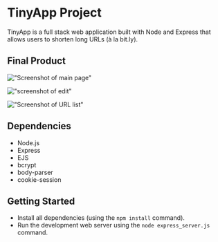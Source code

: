 # TinyApp Project

TinyApp is a full stack web application built with Node and Express that allows users to shorten long URLs (à la bit.ly).

## Final Product

!["Screenshot of main page"](#)

!["screenshot of edit"](#)

!["Screenshot of  URL list"](#)

## Dependencies

- Node.js
- Express
- EJS
- bcrypt
- body-parser
- cookie-session

## Getting Started

- Install all dependencies (using the `npm install` command).
- Run the development web server using the `node express_server.js` command.